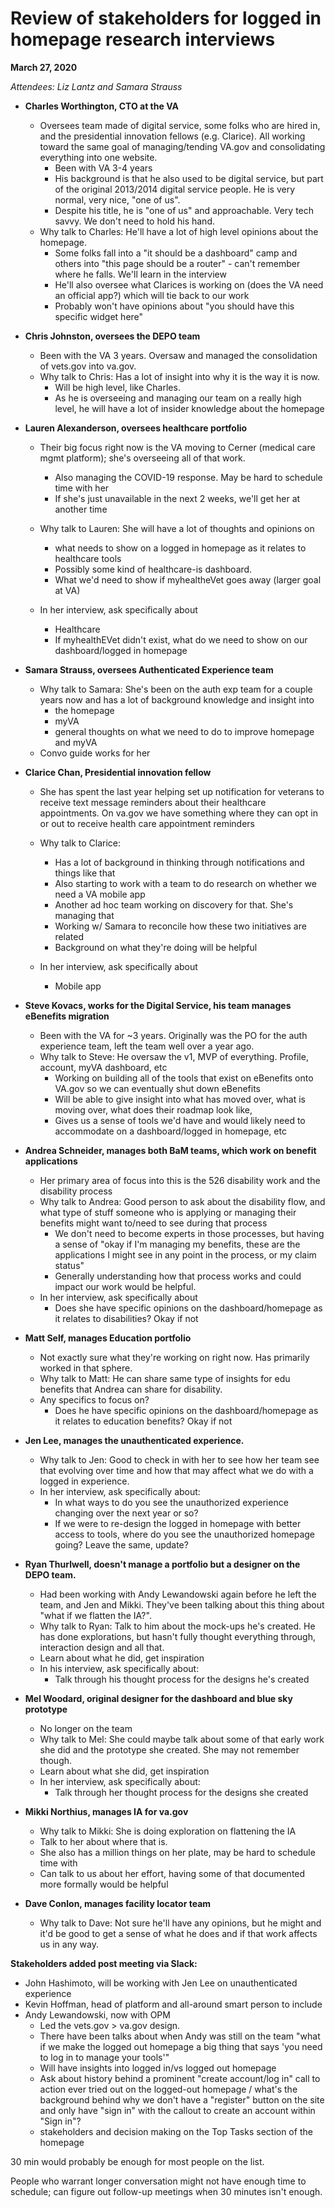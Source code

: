 # Review of stakeholders for logged in homepage research interviews

**March 27, 2020**

*Attendees: Liz Lantz and Samara Strauss*

- **Charles Worthington, CTO at the VA**
  - Oversees team made of  digital service, some folks who are hired in, and the presidential innovation fellows (e.g. Clarice).  All working toward the same goal of managing/tending VA.gov and consolidating everything into one website.
    - Been with VA 3-4 years
    - His background is that he also used to be digital service, but part of the original 2013/2014 digital service people. He is very normal, very nice, "one of us".  
    - Despite his title, he is "one of us" and approachable. Very tech savvy. We don't need to hold his hand.  
  - Why talk to Charles: He'll have a lot of high level opinions about the homepage. 
    - Some folks fall into a "it should be a dashboard" camp and others into "this page should be a router" - can't remember where he falls. We'll learn in the interview
    - He'll also oversee what Clarices is working on (does the VA need an official app?) which will tie back to our work
    - Probably won't have opinions about "you should have this specific widget here"
- **Chris Johnston, oversees the DEPO team**
  - Been with the VA 3 years. Oversaw and managed the consolidation of vets.gov into va.gov. 
  - Why talk to Chris: Has a lot of insight into why it is the way it is now.  
    - Will be high level, like Charles.  
    - As he is overseeing and managing our team on a really high level, he will have a lot of insider knowledge about the homepage
- **Lauren Alexanderson, oversees healthcare portfolio**
  - Their big focus right now is the VA moving to Cerner (medical care mgmt platform); she's overseeing all of that work. 

    - Also managing the COVID-19 response.  May be hard to schedule time with her 
    - If she's just unavailable in the next 2 weeks, we'll get her at another time
  - Why talk to Lauren: She will have a lot of thoughts and opinions on 
    - what needs to show on a logged in homepage as it relates to healthcare tools
    - Possibly some kind of healthcare-is dashboard. 
    - What we'd need to show if myhealtheVet goes away (larger goal at VA)
  - In her interview, ask specifically about

    - Healthcare 
    - If myhealthEVet didn't exist, what do we need to show on our dashboard/logged in homepage
- **Samara Strauss, oversees Authenticated Experience team**
  - Why talk to Samara: She's been on the auth exp team for a couple years now and has a lot of background knowledge and insight into 
    - the homepage
    - myVA
    - general thoughts on what we need to do to improve homepage and myVA
  - Convo guide works for her
- **Clarice Chan, Presidential innovation fellow**
  - She has spent the last year helping set up notification for veterans to receive text message reminders about their healthcare appointments. On va.gov we have something where they can opt in or out to receive health care appointment reminders
  - Why talk to Clarice:
    - Has a lot of background in thinking through notifications and things like that
    - Also starting to work with a team to do research on whether we need a VA mobile app
    - Another ad hoc team working on discovery for that. She's managing that
    - Working w/ Samara to reconcile how these two initiatives are related
    - Background on what they're doing will be helpful
  - In her interview, ask specifically about

    - Mobile app

- **Steve Kovacs, works for the Digital Service, his team manages eBenefits migration**
  - Been with the VA for ~3 years. Originally was the PO for the auth experience team, left the team well over a year ago. 
  - Why talk to Steve:  He oversaw the v1, MVP of everything. Profile, account, myVA dashboard, etc
    - Working on building all of the tools that exist on eBenefits onto VA.gov so we can eventually shut down eBenefits
    - Will be able to give insight into what has moved over, what is moving over, what does their roadmap look like, 
    - Gives us a sense of tools we'd have and would likely need to accommodate on a dashboard/logged in homepage, etc
- **Andrea Schneider, manages both BaM teams, which work on benefit applications**
  - Her primary area of focus into this is the 526 disability work and the disability process
  - Why talk to Andrea: Good person to ask about the disability flow, and what type of stuff someone who is applying or managing their benefits might want to/need to see during that process
    - We don't need to become experts in those processes, but having a sense of "okay if I'm managing my benefits, these are the applications I might see in any point in the process, or my claim status"  
    - Generally understanding how that process works and could impact our work would be helpful.
  - In her interview, ask specifically about
    - Does she have specific opinions on the dashboard/homepage as it relates to disabilities? Okay if not
- **Matt Self, manages Education portfolio**
  - Not exactly sure what they're working on right now. Has primarily worked in that sphere.
  - Why talk to Matt:  He can share same type of insights for edu benefits that Andrea can share for disability.  
  - Any specifics to focus on?
    - Does he have specific opinions on the dashboard/homepage as it relates to education benefits? Okay if not
- **Jen Lee, manages the unauthenticated experience.**
  - Why talk to Jen: Good to check in with her to see how her team see that evolving over time and how that may affect what we do with a logged in experience.  
  - In her interview, ask specifically about:
    - In what ways to do you see the unauthorized experience changing over the next year or so?
    - If we were to re-design the logged in homepage with better access to tools, where do you see the unauthorized homepage going? Leave the same, update?
- **Ryan Thurlwell, doesn't manage a portfolio but a designer on the DEPO team.**
  - Had been working with Andy Lewandowski again before he left the team, and Jen and Mikki.  They've been talking about this thing about "what if we flatten the IA?". 
  - Why talk to Ryan: Talk to him about the mock-ups he's created. He has done explorations, but hasn't fully thought everything through, interaction design and all that. 
  - Learn about what he did, get inspiration 
  - In his interview, ask specifically about:
    - Talk through his thought process for the designs he's created
- **Mel Woodard, original designer for the dashboard and blue sky prototype**
  - No longer on the team
  - Why talk to Mel: She could maybe talk about some of that early work she did and the prototype she created. She may not remember though.
  - Learn about what she did, get inspiration
  - In her interview, ask specifically about:
    - Talk through her thought process for the designs she created
- **Mikki Northius, manages IA for va.gov**
  - Why talk to Mikki: She is doing exploration on flattening the IA 
  - Talk to her about where that is.
  - She also has a million things on her plate, may be hard to schedule time with
  - Can talk to us about her effort, having some of that documented more formally would be helpful
- **Dave Conlon, manages facility locator team**
  - Why talk to Dave:  Not sure he'll have any opinions, but he might and it'd be good to get a sense of what he does and if that work affects us in any way.  

**Stakeholders added post meeting via Slack:**

- John Hashimoto, will be working with Jen Lee on unauthenticated experience
- Kevin Hoffman, head of platform and all-around smart person to include
- Andy Lewandowski, now with OPM
  - Led the vets.gov > va.gov design.
  - There have been talks about when Andy was still on the team "what if we make the logged out homepage a big thing that says 'you need to log in to manage your tools'"
  - Will have insights into logged in/vs logged out homepage
  - Ask about history behind a prominent "create account/log in" call to action ever tried out on the logged-out homepage / what's the background behind why we don't have a "register" button on the site and only have "sign in" with the callout to create an account within "Sign in"?
  - stakeholders and decision making on the Top Tasks section of the homepage
  
30 min would probably be enough for most people on the list.

People who warrant longer conversation might not have enough time to schedule; can figure out follow-up meetings when 30 minutes isn't enough. 
